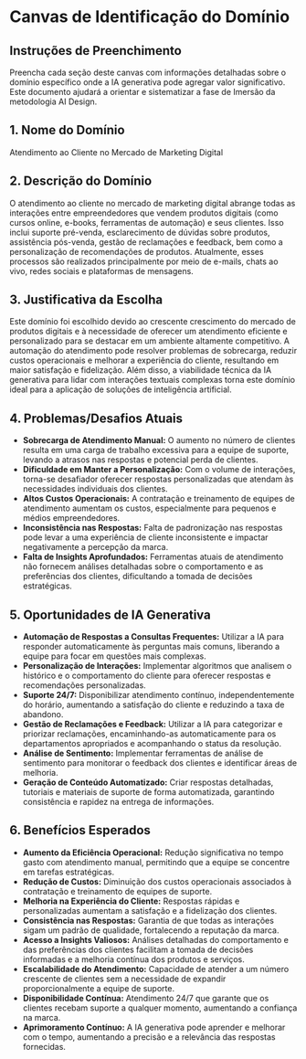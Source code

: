# Canvas de Identificação do Domínio

## Instruções de Preenchimento

Preencha cada seção deste canvas com informações detalhadas sobre o domínio específico onde a IA generativa pode agregar valor significativo. Este documento ajudará a orientar e sistematizar a fase de Imersão da metodologia AI Design.

## 1. Nome do Domínio

Atendimento ao Cliente no Mercado de Marketing Digital

## 2. Descrição do Domínio

O atendimento ao cliente no mercado de marketing digital abrange todas as interações entre empreendedores que vendem produtos digitais (como cursos online, e-books, ferramentas de automação) e seus clientes. Isso inclui suporte pré-venda, esclarecimento de dúvidas sobre produtos, assistência pós-venda, gestão de reclamações e feedback, bem como a personalização de recomendações de produtos. Atualmente, esses processos são realizados principalmente por meio de e-mails, chats ao vivo, redes sociais e plataformas de mensagens.

## 3. Justificativa da Escolha

Este domínio foi escolhido devido ao crescente crescimento do mercado de produtos digitais e à necessidade de oferecer um atendimento eficiente e personalizado para se destacar em um ambiente altamente competitivo. A automação do atendimento pode resolver problemas de sobrecarga, reduzir custos operacionais e melhorar a experiência do cliente, resultando em maior satisfação e fidelização. Além disso, a viabilidade técnica da IA generativa para lidar com interações textuais complexas torna este domínio ideal para a aplicação de soluções de inteligência artificial.

## 4. Problemas/Desafios Atuais

- **Sobrecarga de Atendimento Manual:** O aumento no número de clientes resulta em uma carga de trabalho excessiva para a equipe de suporte, levando a atrasos nas respostas e potencial perda de clientes.
- **Dificuldade em Manter a Personalização:** Com o volume de interações, torna-se desafiador oferecer respostas personalizadas que atendam às necessidades individuais dos clientes.
- **Altos Custos Operacionais:** A contratação e treinamento de equipes de atendimento aumentam os custos, especialmente para pequenos e médios empreendedores.
- **Inconsistência nas Respostas:** Falta de padronização nas respostas pode levar a uma experiência de cliente inconsistente e impactar negativamente a percepção da marca.
- **Falta de Insights Aprofundados:** Ferramentas atuais de atendimento não fornecem análises detalhadas sobre o comportamento e as preferências dos clientes, dificultando a tomada de decisões estratégicas.

## 5. Oportunidades de IA Generativa

- **Automação de Respostas a Consultas Frequentes:** Utilizar a IA para responder automaticamente às perguntas mais comuns, liberando a equipe para focar em questões mais complexas.
- **Personalização de Interações:** Implementar algoritmos que analisem o histórico e o comportamento do cliente para oferecer respostas e recomendações personalizadas.
- **Suporte 24/7:** Disponibilizar atendimento contínuo, independentemente do horário, aumentando a satisfação do cliente e reduzindo a taxa de abandono.
- **Gestão de Reclamações e Feedback:** Utilizar a IA para categorizar e priorizar reclamações, encaminhando-as automaticamente para os departamentos apropriados e acompanhando o status da resolução.
- **Análise de Sentimento:** Implementar ferramentas de análise de sentimento para monitorar o feedback dos clientes e identificar áreas de melhoria.
- **Geração de Conteúdo Automatizado:** Criar respostas detalhadas, tutoriais e materiais de suporte de forma automatizada, garantindo consistência e rapidez na entrega de informações.

## 6. Benefícios Esperados

- **Aumento da Eficiência Operacional:** Redução significativa no tempo gasto com atendimento manual, permitindo que a equipe se concentre em tarefas estratégicas.
- **Redução de Custos:** Diminuição dos custos operacionais associados à contratação e treinamento de equipes de suporte.
- **Melhoria na Experiência do Cliente:** Respostas rápidas e personalizadas aumentam a satisfação e a fidelização dos clientes.
- **Consistência nas Respostas:** Garantia de que todas as interações sigam um padrão de qualidade, fortalecendo a reputação da marca.
- **Acesso a Insights Valiosos:** Análises detalhadas do comportamento e das preferências dos clientes facilitam a tomada de decisões informadas e a melhoria contínua dos produtos e serviços.
- **Escalabilidade do Atendimento:** Capacidade de atender a um número crescente de clientes sem a necessidade de expandir proporcionalmente a equipe de suporte.
- **Disponibilidade Contínua:** Atendimento 24/7 que garante que os clientes recebam suporte a qualquer momento, aumentando a confiança na marca.
- **Aprimoramento Contínuo:** A IA generativa pode aprender e melhorar com o tempo, aumentando a precisão e a relevância das respostas fornecidas.